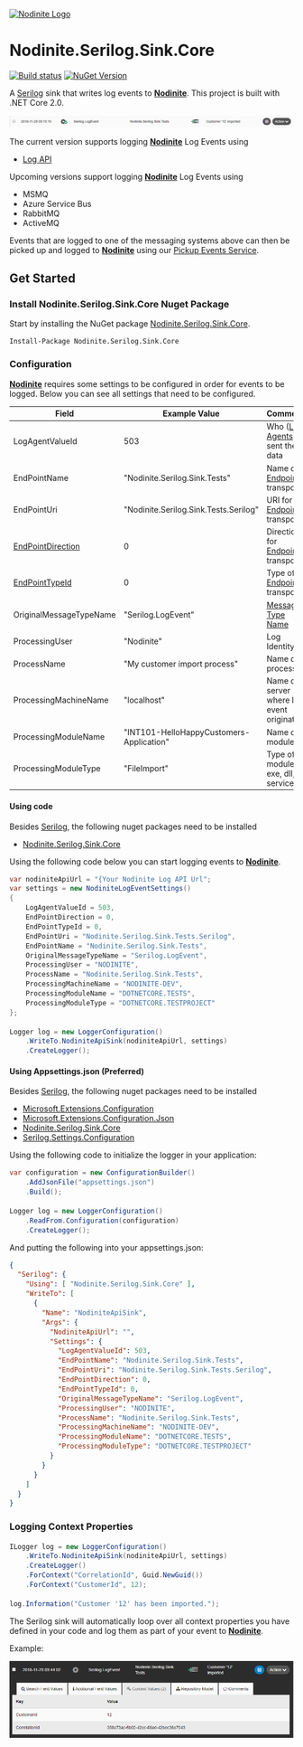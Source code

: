 [![Nodinite Logo](https://www.nodinite.com/wp-content/uploads/2018/10/Nodinite_logo_payoff2line_w195.png)](https://nodinite.com)

# Nodinite.Serilog.Sink.Core

[![Build status](https://ci.appveyor.com/api/projects/status/a8r7xt17s7x0vxca?svg=true)](https://ci.appveyor.com/project/syron/nodinite-serilog-sink-core)
[![NuGet Version](http://img.shields.io/nuget/v/Nodinite.Serilog.Sink.Core.svg?style=flat)](https://www.nuget.org/packages/Nodinite.Serilog.Sink.Core/)


A [Serilog](https://www.nuget.org/packages/Serilog/2.7.2-dev-01033) sink that writes log events to [**Nodinite**](https://nodinite.com). This project is built with .NET Core 2.0.

![nodinite.serilog.sink.core.event.logging](artifacts/nodinite.serilog.sink.core.event.logging.png)

The current version supports logging [**Nodinite**](https://nodinite.com) Log Events using

* [Log API](https://documentation.nodinite.com/Documentation/CoreServices?doc=/Log%20API/Overview)

Upcoming versions support logging [**Nodinite**](https://nodinite.com) Log Events using

* MSMQ 
* Azure Service Bus
* RabbitMQ
* ActiveMQ

Events that are logged to one of the messaging systems above can then be picked up and logged to [**Nodinite**](https://nodinite.com) using our [Pickup Events Service](https://documentation.nodinite.com/Documentation/LoggingAndMonitoring/Pickup%20LogEvents%20Service?doc=/Overview).

## Get Started

### Install Nodinite.Serilog.Sink.Core Nuget Package

Start by installing the NuGet package [Nodinite.Serilog.Sink.Core](https://www.nuget.org/packages/Nodinite.Serilog.Sink.Core/).

```
Install-Package Nodinite.Serilog.Sink.Core
```

### Configuration

[**Nodinite**](https://nodinite.com) requires some settings to be configured in order for events to be logged. Below you can see all settings that need to be configured.

|Field|Example Value|Comment|
|---|---|---| 
|LogAgentValueId|503|Who ([Log Agents](https://documentation.nodinite.com/Documentation/WebClient?doc=/5.%20Administration/1.%20Log/4.%20Log%20Agents/Log%20Agents)) sent the data|
|EndPointName|"Nodinite.Serilog.Sink.Tests"|Name of [Endpoint](https://documentation.nodinite.com/Documentation/RepositoryModel?doc=/Endpoints/Overview) transport|
|EndPointUri|"Nodinite.Serilog.Sink.Tests.Serilog"|URI for [Endpoint](https://documentation.nodinite.com/Documentation/RepositoryModel?doc=/Endpoints/Overview) transport |
|[EndPointDirection](https://documentation.nodinite.com/Documentation/CoreServices?doc=/Log%20API/Getting%20started/Log%20Event/Endpoint%20Directions)|0|Direction for [Endpoint](https://documentation.nodinite.com/Documentation/RepositoryModel?doc=/Endpoints/Overview) transport|
|[EndPointTypeId](https://documentation.nodinite.com/Documentation/CoreServices?doc=/Log%20API/Getting%20started/Log%20Event/Endpoint%20Types)|0|Type of [Endpoint](https://documentation.nodinite.com/Documentation/RepositoryModel?doc=/Endpoints/Overview) transport|
|OriginalMessageTypeName|"Serilog.LogEvent"|[Message Type Name](https://documentation.nodinite.com/Documentation/RepositoryModel?doc=/Message%20Types/Overview)|
|ProcessingUser|"Nodinite"|Log Identity|
|ProcessName|"My customer import process"|Name of process|
|ProcessingMachineName|"localhost"|Name of server where log event originated|
|ProcessingModuleName|"INT101-HelloHappyCustomers-Application"|Name of module|
|ProcessingModuleType|"FileImport"|Type of module, exe, dll, service|

#### Using code

Besides [Serilog](https://www.nuget.org/packages/serilog/), the following nuget packages need to be installed

* [Nodinite.Serilog.Sink.Core](https://www.nuget.org/packages/Nodinite.Serilog.Sink.Core)

Using the following code below you can start logging events to [**Nodinite**](https://nodinite.com).

```csharp
var nodiniteApiUrl = "{Your Nodinite Log API Url";
var settings = new NodiniteLogEventSettings()
{
    LogAgentValueId = 503,
    EndPointDirection = 0,
    EndPointTypeId = 0,
    EndPointUri = "Nodinite.Serilog.Sink.Tests.Serilog",
    EndPointName = "Nodinite.Serilog.Sink.Tests",
    OriginalMessageTypeName = "Serilog.LogEvent",
    ProcessingUser = "NODINITE",
    ProcessName = "Nodinite.Serilog.Sink.Tests",
    ProcessingMachineName = "NODINITE-DEV",
    ProcessingModuleName = "DOTNETCORE.TESTS",
    ProcessingModuleType = "DOTNETCORE.TESTPROJECT"
};

Logger log = new LoggerConfiguration()
    .WriteTo.NodiniteApiSink(nodiniteApiUrl, settings)
    .CreateLogger();
```

#### Using Appsettings.json (Preferred)

Besides [Serilog](https://www.nuget.org/packages/serilog/), the following nuget packages need to be installed

* [Microsoft.Extensions.Configuration](https://www.nuget.org/packages/Microsoft.Extensions.Configuration/2.2.0-preview3-35497)
* [Microsoft.Extensions.Configuration.Json](https://www.nuget.org/packages/Microsoft.Extensions.Configuration.Json/2.2.0-preview3-35497)
* [Nodinite.Serilog.Sink.Core](https://www.nuget.org/packages/Nodinite.Serilog.Sink.Core)
* [Serilog.Settings.Configuration](https://www.nuget.org/packages/Serilog.Settings.Configuration/)

Using the following code to initialize the logger in your application:

```csharp
var configuration = new ConfigurationBuilder()
    .AddJsonFile("appsettings.json")
    .Build();

Logger log = new LoggerConfiguration()
    .ReadFrom.Configuration(configuration)
    .CreateLogger();
```

And putting the following into your appsettings.json:

```json
{
  "Serilog": {
    "Using": [ "Nodinite.Serilog.Sink.Core" ],
    "WriteTo": [
      {
        "Name": "NodiniteApiSink",
        "Args": {
          "NodiniteApiUrl": "",
          "Settings": {
            "LogAgentValueId": 503,
            "EndPointName": "Nodinite.Serilog.Sink.Tests",
            "EndPointUri": "Nodinite.Serilog.Sink.Tests.Serilog",
            "EndPointDirection": 0,
            "EndPointTypeId": 0,
            "OriginalMessageTypeName": "Serilog.LogEvent",
            "ProcessingUser": "NODINITE",
            "ProcessName": "Nodinite.Serilog.Sink.Tests",
            "ProcessingMachineName": "NODINITE-DEV",
            "ProcessingModuleName": "DOTNETCORE.TESTS",
            "ProcessingModuleType": "DOTNETCORE.TESTPROJECT"
          }
        }
      }
    ]
  }
}
```

### Logging Context Properties

```csharp
ILogger log = new LoggerConfiguration()
    .WriteTo.NodiniteApiSink(nodiniteApiUrl, settings)
    .CreateLogger()
    .ForContext("CorrelationId", Guid.NewGuid())
    .ForContext("CustomerId", 12);

log.Information("Customer '12' has been imported.");
```

The Serilog sink will automatically loop over all context properties you have defined in your code and log them as part of your event to [**Nodinite**](https://nodinite.com). 

Example:

![nodinite.serilog.sink.core.context.properties](artifacts/nodinite.serilog.sink.core.context.properties.png)